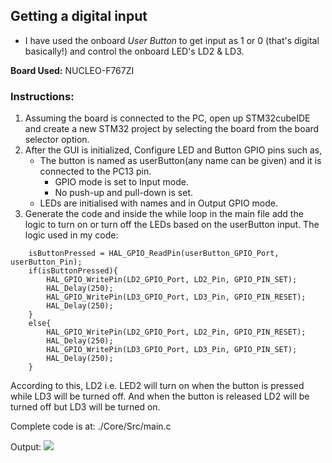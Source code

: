 ## Getting a digital input
 - I have used the onboard *User Button* to get input as 1 or 0 (that's digital basically!) and control the onboard LED's LD2 & LD3.

 **Board Used:** NUCLEO-F767ZI

### Instructions:
1. Assuming the board is connected to the PC, open up STM32cubeIDE and create a new STM32 project by selecting the board from the board selector option.
2. After the GUI is initialized, Configure LED and Button GPIO pins such as,
	- The button is named as userButton(any name can be given) and it is connected to the PC13 pin.
        - GPIO mode is set to Input mode.
        - No push-up and pull-down is set.
    - LEDs are initialised with names and in Output GPIO mode.
3. Generate the code and inside the while loop in the main file add the logic to turn on or turn off the LEDs based on the userButton input.
The logic used in my code:
```
    isButtonPressed = HAL_GPIO_ReadPin(userButton_GPIO_Port, userButton_Pin);
	if(isButtonPressed){
		HAL_GPIO_WritePin(LD2_GPIO_Port, LD2_Pin, GPIO_PIN_SET);
		HAL_Delay(250);
		HAL_GPIO_WritePin(LD3_GPIO_Port, LD3_Pin, GPIO_PIN_RESET);
		HAL_Delay(250);
	}
	else{
		HAL_GPIO_WritePin(LD2_GPIO_Port, LD2_Pin, GPIO_PIN_RESET);
		HAL_Delay(250);
		HAL_GPIO_WritePin(LD3_GPIO_Port, LD3_Pin, GPIO_PIN_SET);
		HAL_Delay(250);
	}
```
According to this, LD2 i.e. LED2 will turn on when the button is pressed while LD3 will be turned off. And when the button is released LD2 will be turned off but LD3 will be turned on.

Complete code is at: ./Core/Src/main.c

Output:
<img src="../Assets/Digital/digitalinput.mp4">
